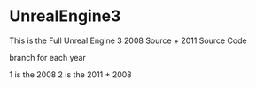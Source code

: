 # UnrealEngine3

This is the Full Unreal Engine 3 2008 Source + 2011 Source Code

branch for each year 

1 is the 2008
2 is the 2011 + 2008

